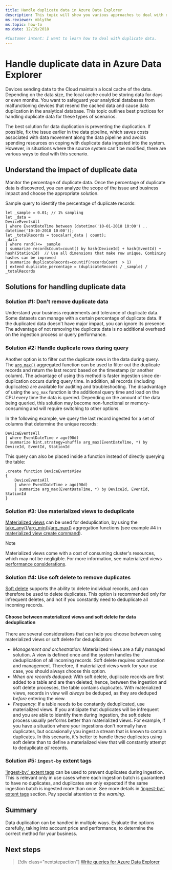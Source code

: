 ```yaml
---
title: Handle duplicate data in Azure Data Explorer
description: This topic will show you various approaches to deal with duplicate data when using Azure Data Explorer.
ms.reviewer: mblythe
ms.topic: how-to
ms.date: 12/19/2018

#Customer intent: I want to learn how to deal with duplicate data.
---
```


# Handle duplicate data in Azure Data Explorer

Devices sending data to the Cloud maintain a local cache of the data. Depending on the data size, the local cache could be storing data for days or even months. You want to safeguard your analytical databases from malfunctioning devices that resend the cached data and cause data duplication in the analytical database. This topic outlines best practices for handling duplicate data for these types of scenarios.

The best solution for data duplication is preventing the duplication. If possible, fix the issue earlier in the data pipeline, which saves costs associated with data movement along the data pipeline and avoids spending resources on coping with duplicate data ingested into the system. However, in situations where the source system can't be modified, there are various ways to deal with this scenario.

## Understand the impact of duplicate data

Monitor the percentage of duplicate data. Once the percentage of duplicate data is discovered, you can analyze the scope of the issue and business impact and choose the appropriate solution.

Sample query to identify the percentage of duplicate records:

```kusto
let _sample = 0.01; // 1% sampling
let _data =
DeviceEventsAll
| where EventDateTime between (datetime('10-01-2018 10:00') .. datetime('10-10-2018 10:00'));
let _totalRecords = toscalar(_data | count);
_data
| where rand()<= _sample
| summarize recordsCount=count() by hash(DeviceId) + hash(EventId) + hash(StationId)  // Use all dimensions that make row unique. Combining hashes can be improved
| summarize duplicateRecords=countif(recordsCount  > 1)
| extend duplicate_percentage = (duplicateRecords / _sample) / _totalRecords  
```

## Solutions for handling duplicate data

### Solution #1: Don't remove duplicate data

Understand your business requirements and tolerance of duplicate data. Some datasets can manage with a certain percentage of duplicate data. If the duplicated data doesn't have major impact, you can ignore its presence. The advantage of not removing the duplicate data is no additional overhead on the ingestion process or query performance.

### Solution #2: Handle duplicate rows during query

Another option is to filter out the duplicate rows in the data during query. The [`arg_max()`](kusto/query/arg-max-aggfunction.md) aggregated function can be used to filter out the duplicate records and return the last record based on the timestamp (or another column). The advantage of using this method is faster ingestion since de-duplication occurs during query time. In addition, all records (including duplicates) are available for auditing and troubleshooting. The disadvantage of using the `arg_max` function is the additional query time and load on the CPU every time the data is queried. Depending on the amount of the data being queried, this solution may become non-functional or memory-consuming and will require switching to other options.

In the following example, we query the last record ingested for a set of columns that determine the unique records:

```kusto
DeviceEventsAll
| where EventDateTime > ago(90d)
| summarize hint.strategy=shuffle arg_max(EventDateTime, *) by DeviceId, EventId, StationId
```

This query can also be placed inside a function instead of directly querying the table:

```kusto
.create function DeviceEventsView
{
    DeviceEventsAll
    | where EventDateTime > ago(90d)
    | summarize arg_max(EventDateTime, *) by DeviceId, EventId, StationId
}
```

### Solution #3: Use materialized views to deduplicate

[Materialized views](kusto/management/materialized-views/materialized-view-overview.md) can be used for deduplication, by using the [take_any()](./kusto/query/take-any-aggfunction.md)/[arg_min()](kusto/query/arg-min-aggfunction.md)/[arg_max()](kusto/query/arg-max-aggfunction.md) aggregation functions (see example #4 in [materialized view create command](kusto/management/materialized-views/materialized-view-create.md#examples)).

> [!NOTE]
> Materialized views come with a cost of consuming cluster's resources, which may not be negligible. For more information, see materialized views [performance considerations](kusto/management/materialized-views/materialized-view-overview.md#performance-considerations).

### Solution #4: Use soft delete to remove duplicates

[Soft delete](kusto/concepts/data-soft-delete.md) supports the ability to delete individual records, and can therefore be used to delete duplicates. This option is recommended only for infrequent deletes, and not if you constantly need to deduplicate all incoming records.

#### Choose between materialized views and soft delete for data deduplication

There are several considerations that can help you choose between using materialized views or soft delete for deduplication:

* *Management and orchestration*: Materialized views are a fully managed solution. A view is defined once and the system handles the deduplication of all incoming records. Soft delete requires orchestration and management. Therefore, if materialized views work for your use case, you should always choose this option.
* *When are records deduped*: With soft delete, duplicate records are first added to a table and are then deleted; hence, between the ingestion and soft delete processes, the table contains duplicates. With materialized views, records in view will *always* be deduped, as they are deduped *before* entering the view.
* *Frequency*: If a table needs to be constantly deduplicated, use materialized views. If you anticipate that duplicates will be infrequent and you are able to identify them during ingestion, the soft delete process usually performs better than materialized views. For example, if you have a situation where your ingestions don't normally have duplicates, but occasionally you ingest a stream that is known to contain duplicates. In this scenario, it's better to handle these duplicates using soft delete than to define a materialized view that will constantly attempt to deduplicate *all* records.

### Solution #5: `ingest-by` extent tags

['ingest-by:' extent tags](kusto/management/extents-overview.md#ingest-by-extent-tags) can be used to prevent duplicates during ingestion. This is relevant only in use cases where each ingestion batch is guaranteed to have no duplicates, and duplicates are only expected if the same ingestion batch is ingested more than once. See more details in ['ingest-by:' extent tags](kusto/management/extents-overview.md#ingest-by-extent-tags) section. Pay special attention to the *warning*.

## Summary

Data duplication can be handled in multiple ways. Evaluate the options carefully, taking into account price and performance, to determine the correct method for your business.

## Next steps

> [!div class="nextstepaction"]
> [Write queries for Azure Data Explorer](write-queries.md)
